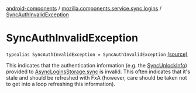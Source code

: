 [android-components](../index.md) / [mozilla.components.service.sync.logins](index.md) / [SyncAuthInvalidException](./-sync-auth-invalid-exception.md)

# SyncAuthInvalidException

`typealias SyncAuthInvalidException = SyncAuthInvalidException` [(source)](https://github.com/mozilla-mobile/android-components/blob/master/components/service/sync-logins/src/main/java/mozilla/components/service/sync/logins/AsyncLoginsStorage.kt#L56)

This indicates that the authentication information (e.g. the [SyncUnlockInfo](-sync-unlock-info.md))
provided to [AsyncLoginsStorage.sync](-async-logins-storage/sync.md) is invalid. This often indicates that it's
stale and should be refreshed with FxA (however, care should be taken not to
get into a loop refreshing this information).


